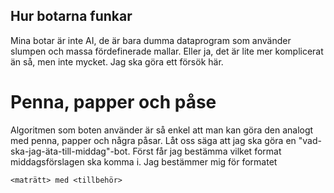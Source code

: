 ## Hur botarna funkar
Mina botar är inte AI, de är bara dumma dataprogram som använder slumpen och massa fördefinerade mallar. Eller ja, det är lite mer komplicerat än så, men inte mycket. Jag ska göra ett försök här.

# Penna, papper och påse
Algoritmen som boten använder är så enkel att man kan göra den analogt med penna, papper och några påsar. Låt oss säga att jag ska göra en "vad-ska-jag-äta-till-middag"-bot. Först får jag bestämma vilket format middagsförslagen ska komma i. Jag bestämmer mig för formatet
```
<maträtt> med <tillbehör>
```
